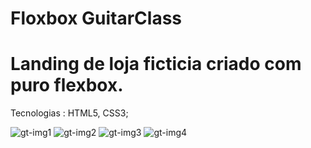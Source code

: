 # Floxbox GuitarClass
 <h1>Landing de loja ficticia criado com puro flexbox.</h1>
 Tecnologias : HTML5, CSS3;
 
 ![gt-img1](https://user-images.githubusercontent.com/56458098/120382324-e1733080-c2f9-11eb-88a0-1d778279b505.jpg)
 ![gt-img2](https://user-images.githubusercontent.com/56458098/120382325-e20bc700-c2f9-11eb-87f2-2bf07adb83df.jpg)
 ![gt-img3](https://user-images.githubusercontent.com/56458098/120382317-e0420380-c2f9-11eb-96fc-5bff10e16454.jpg)
 ![gt-img4](https://user-images.githubusercontent.com/56458098/120382323-e1733080-c2f9-11eb-8aa5-47522ab4fbde.jpg)


